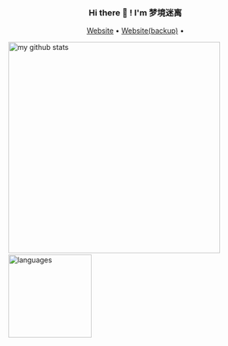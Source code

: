 <h3 align="center">Hi there 👋 ! I'm 梦境迷离</h3>
<p align="center">
  <a href="https://dreamylost.cn">Website</a> •
  <a href="https://blog.csdn.net/qq_34446485">Website(backup)</a> •
</p>

<!-- My GitHub stats -->
<p align="left">
  <img src="https://github-readme-stats.vercel.app/api?username=jxnu-liguobin&show_icons=true&theme=tokyonight" alt="my github stats" width="420"/>&nbsp;
  <img src="https://github-readme-stats.vercel.app/api/top-langs/?username=jxnu-liguobin&layout=compact&theme=tokyonight" alt="languages" height="165" />
</p>

